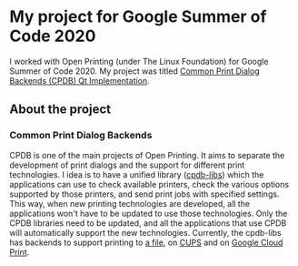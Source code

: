 # My project for Google Summer of Code 2020
I worked with Open Printing (under The Linux Foundation) for Google Summer of Code 2020. My project was titled [Common Print Dialog Backends (CPDB) Qt Implementation](https://summerofcode.withgoogle.com/projects/#6705486251950080).

## About the project
### Common Print Dialog Backends
CPDB is one of the main projects of Open Printing. It aims to separate the development of print dialogs and the support for different print technologies. I idea is to have a unified library ([cpdb-libs](https://github.com/OpenPrinting/cpdb-libs)) which the applications can use to check available printers, check the various options supported by those printers, and send print jobs with specified settings. This way, when new printing technologies are developed, all the applications won't have to be updated to use those technologies. Only the CPDB libraries need to be updated, and all the applications that use CPDB will automatically support the new technologies. Currently, the cpdb-libs has backends to support printing to [a file](https://github.com/OpenPrinting/cpdb-backend-file), on [CUPS](https://github.com/OpenPrinting/cpdb-backend-cups) and on [Google Cloud Print](https://github.com/OpenPrinting/cpdb-backend-gcp).
